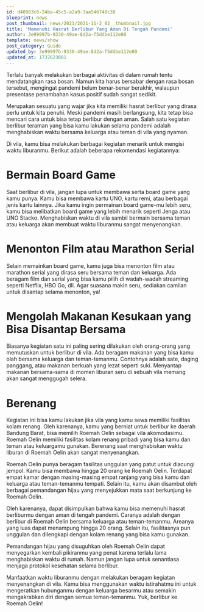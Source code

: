 ```yaml
---
id: d40983c6-24ba-45c5-a2a9-3aa546748c38
blueprint: news
post_thumbnail: news/2021/2021-11-2_02__thumbnail.jpg
title: 'Memenuhi Hasrat Berlibur Yang Aman Di Tengah Pandemi'
author: 3e99997b-9330-49ae-8d2a-f5ddbe112e80
template: news/show
post_category: Guide
updated_by: 3e99997b-9330-49ae-8d2a-f5ddbe112e80
updated_at: 1737623801
---
```

Terlalu banyak melakukan berbagai aktivitas di dalam rumah tentu mendatangkan rasa bosan. Namun kita harus bersabar dengan rasa bosan tersebut, mengingat pandemi belum benar-benar berakhir, walaupun presentase penambahan kasus positif sudah sangat sedikit.

Merupakan sesuatu yang wajar jika kita memiliki hasrat berlibur yang dirasa perlu untuk kita penuhi. Meski pandemi masih berlangsung, kita tetap bisa mencari cara untuk bisa tetap berlibur dengan aman. Salah satu kegiatan berlibur teraman yang bisa kamu lakukan selama pandemi adalah menghabiskan waktu bersama keluarga atau teman di vila yang nyaman.

Di vila, kamu bisa melakukan berbagai kegiatan menarik untuk mengisi waktu liburanmu. Berikut adalah beberapa rekomendasi kegiatannya:

# Bermain Board Game

Saat berlibur di vila, jangan lupa untuk membawa serta board game yang kamu punya. Kamu bisa membawa kartu UNO, kartu remi, atau berbagai jenis kartu lainnya. Jika kamu ingin permainan board game-mu lebih seru, kamu bisa melibatkan board game yang lebih menarik seperti Jenga atau UNO Stacko. Menghabiskan waktu di vila sambil bermain bersama teman atau keluarga akan membuat waktu liburanmu sangat menyenangkan.

# Menonton Film atau Marathon Serial

Selain memainkan board game, kamu juga bisa menonton film atau marathon serial yang dirasa seru bersama teman dan keluarga. Ada beragam film dan serial yang bisa kamu pilih di wadah-wadah streaming seperti Netflix, HBO Go, dll. Agar suasana makin seru, sediakan camilan untuk disantap selama menonton, ya!

# Mengolah Makanan Kesukaan yang Bisa Disantap Bersama

Biasanya kegiatan satu ini paling sering dilakukan oleh orang-orang yang memutuskan untuk berlibur di vila. Ada beragam makanan yang bisa kamu olah bersama keluarga dan teman-temanmu. Contohnya adalah sate, daging panggang, atau makanan berkuah yang lezat seperti suki. Menyantap makanan bersama-sama di momen liburan seru di sebuah vila memang akan sangat menggugah selera.

# Berenang

Kegiatan ini bisa kamu lakukan jika vila yang kamu sewa memiliki fasilitas kolam renang. Oleh karenanya, kamu yang berniat untuk berlibur ke daerah Bandung Barat, bisa memilih Roemah Oelin sebagai vila akomodasimu. Roemah Oelin memiliki fasilitas kolam renang pribadi yang bisa kamu dan teman atau keluargamu gunakan. Berenang saat menghabiskan waktu liburan di Roemah Oelin akan sangat menyenangkan.

Roemah Oelin punya beragam fasilitas unggulan yang patut untuk diacungi jempol. Kamu bisa membawa hingga 20 orang ke Roemah Oelin. Terdapat empat kamar dengan masing-masing empat ranjang yang bisa kamu dan keluarga atau teman-temanmu tempati. Selain itu, kamu akan disambut oleh berbagai pemandangan hijau yang menyejukkan mata saat berkunjung ke Roemah Oelin.

Oleh karenanya, dapat disimpulkan bahwa kamu bisa memenuhi hasrat berliburmu dengan aman di tengah pandemi. Caranya adalah dengan berlibur di Roemah Oelin bersama keluarga atau teman-temanmu. Areanya yang luas dapat menampung hingga 20 orang. Selain itu, fasilitasnya pun unggulan dan dilengkapi dengan kolam renang yang bisa kamu gunakan.

Pemandangan hijau yang disuguhkan oleh Roemah Oelin dapat menyegarkan kembali pikiranmu yang penat karena terlalu lama menghabiskan waktu di rumah. Namun jangan lupa untuk senantiasa menjaga protokol kesehatan selama berlibur.

Manfaatkan waktu liburanmu dengan melakukan beragam kegiatan menyenangkan di vila. Kamu bisa menggunakan waktu istirahatmu ini untuk mengeratkan hubunganmu dengan keluarga besarmu atau semakin mengakrabkan diri dengan semua teman-temanmu. Yuk, berlibur ke Roemah Oelin!